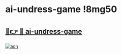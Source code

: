 # ai-undress-game !8mg50

# <h2><a href="https://a3cojb.esa.edu.pl?title=ai-undress-game&ref=8mg50">🔗👉 🔴 ai-undress-game</a></h2>

[![acn](https://github.com/user-attachments/assets/0f9c940e-d8b0-45ae-aac7-cd30a18b3e1c)](https://a3cojb.esa.edu.pl?title=ai-undress-game&ref=8mg50)

